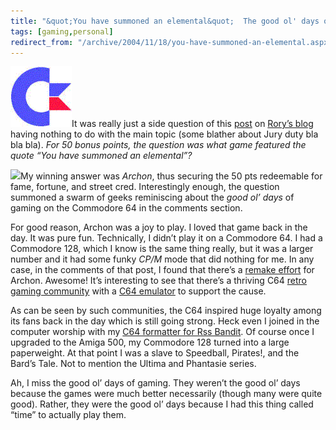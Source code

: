 ```yaml
---
title: "&quot;You have summoned an elemental&quot;  The good ol' days of gaming..."
tags: [gaming,personal]
redirect_from: "/archive/2004/11/18/you-have-summoned-an-elemental.aspx/"
---
```


![C64](/assets/images/C64.gif)It was really just a side question of this
[post](http://neopoleon.com/blog/posts/9917.aspx) on [Rory’s
blog](http://www.neopoleon.com/blog/) having nothing to do with the main
topic (some blather about Jury duty bla bla bla). *For 50 bonus points,
the question was what game featured the quote “You have summoned an
elemental”?*

![](https://haacked.com/assets/images/haacked_com/archon.jpg)My winning answer
was *Archon*, thus securing the 50 pts redeemable for fame, fortune, and
street cred. Interestingly enough, the question summoned a swarm of
geeks reminiscing about the *good ol’ days* of gaming on the Commodore
64 in the comments section.

For good reason, Archon was a joy to play. I loved that game back in the
day. It was pure fun. Technically, I didn’t play it on a Commodore 64. I
had a Commodore 128, which I know is the same thing really, but it was a
larger number and it had some funky *CP/M* mode that did nothing for me.
In any case, in the comments of that post, I found that there’s a
[remake effort](http://www.archonevolution.com/ "Archon Remak") for
Archon. Awesome! It’s interesting to see that there’s a thriving C64
[retro gaming
community](http://www.commodoregames.com/ "Commodore Games") with a [C64
emulator](http://www.computerbrains.com/ccs64/ "Commodore 64 Emulator")
to support the cause.

As can be seen by such communities, the C64 inspired huge loyalty among
its fans back in the day which is still going strong. Heck even I joined
in the computer worship with my [C64 formatter for Rss
Bandit](https://haacked.com/archive/2004/04/23/c64-formatter-for-rssbandit.aspx "C64 Formatter").
Of course once I upgraded to the Amiga 500, my Commodore 128 turned into
a large paperweight. At that point I was a slave to Speedball, Pirates!,
and the Bard’s Tale. Not to mention the Ultima and Phantasie series.

Ah, I miss the good ol’ days of gaming. They weren’t the good ol’ days
because the games were much better necessarily (though many were quite
good). Rather, they were the good ol’ days because I had this thing
called “time” to actually play them.

